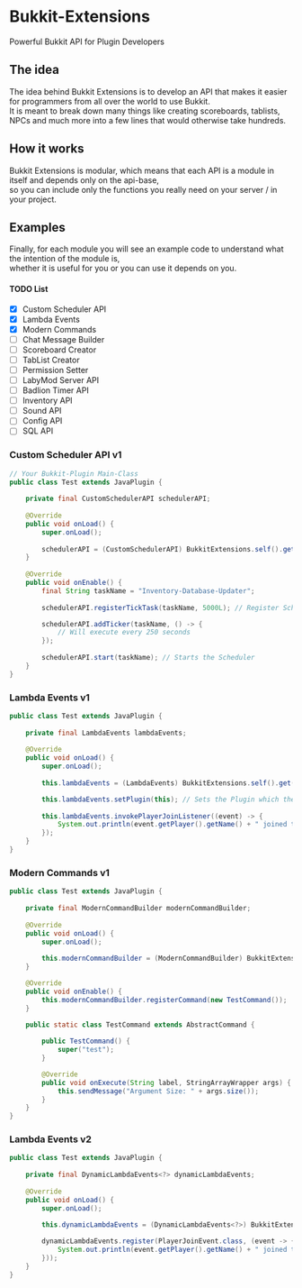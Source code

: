 # Bukkit-Extensions
Powerful Bukkit API for Plugin Developers

## The idea
The idea behind Bukkit Extensions is to develop an API that makes it easier for programmers from all over the world to use Bukkit. <br>
It is meant to break down many things like creating scoreboards, tablists, NPCs and much more into a few lines that would otherwise take hundreds. <br>

## How it works
Bukkit Extensions is modular, which means that each API is a module in itself and depends only on the api-base, <br>
so you can include only the functions you really need on your server / in your project.

## Examples

Finally, for each module you will see an example code to understand what the intention of the module is, <br>
whether it is useful for you or you can use it depends on you.

#### TODO List

- [x] Custom Scheduler API
- [x] Lambda Events
- [x] Modern Commands
- [ ] Chat Message Builder
- [ ] Scoreboard Creator
- [ ] TabList Creator
- [ ] Permission Setter
- [ ] LabyMod Server API
- [ ] Badlion Timer API
- [ ] Inventory API
- [ ] Sound API
- [ ] Config API
- [ ] SQL API

### Custom Scheduler API v1

```java
// Your Bukkit-Plugin Main-Class
public class Test extends JavaPlugin {
    
    private final CustomSchedulerAPI schedulerAPI;
    
    @Override
    public void onLoad() {
        super.onLoad();
        
        schedulerAPI = (CustomSchedulerAPI) BukkitExtensions.self().get(CustomSchedulerAPI.class);
    }
    
    @Override
    public void onEnable() {
        final String taskName = "Inventory-Database-Updater";
        
        schedulerAPI.registerTickTask(taskName, 5000L); // Register Scheduler with Name and Delay

        schedulerAPI.addTicker(taskName, () -> {
            // Will execute every 250 seconds
        });
        
        schedulerAPI.start(taskName); // Starts the Scheduler
    }
}
```

### Lambda Events v1

```java
public class Test extends JavaPlugin {
    
    private final LambdaEvents lambdaEvents;
    
    @Override
    public void onLoad() {
        super.onLoad();
        
        this.lambdaEvents = (LambdaEvents) BukkitExtensions.self().get(LambdaEvents.class);

        this.lambdaEvents.setPlugin(this); // Sets the Plugin which the listeners are loaded in, default the Bukkit Extensions Loader Plugin
        
        this.lambdaEvents.invokePlayerJoinListener((event) -> {
            System.out.println(event.getPlayer().getName() + " joined the Server");
        });
    }
}
```

### Modern Commands v1

```java
public class Test extends JavaPlugin {
    
    private final ModernCommandBuilder modernCommandBuilder;
    
    @Override
    public void onLoad() {
        super.onLoad();
        
        this.modernCommandBuilder = (ModernCommandBuilder) BukkitExtensions.self().get(ModernCommandBuilder.class);
    }

    @Override
    public void onEnable() {
        this.modernCommandBuilder.registerCommand(new TestCommand());
    }
    
    public static class TestCommand extends AbstractCommand {

        public TestCommand() {
            super("test");
        }

        @Override
        public void onExecute(String label, StringArrayWrapper args) {
            this.sendMessage("Argument Size: " + args.size());
        }
    }
}
```

### Lambda Events v2

```java
public class Test extends JavaPlugin {
    
    private final DynamicLambdaEvents<?> dynamicLambdaEvents;
    
    @Override
    public void onLoad() {
        super.onLoad();
        
        this.dynamicLambdaEvents = (DynamicLambdaEvents<?>) BukkitExtensions.self().get(DynamicLambdaEvents.class);

        dynamicLambdaEvents.register(PlayerJoinEvent.class, (event -> {
            System.out.println(event.getPlayer().getName() + " joined the Server");
        }));
    }
}
```
